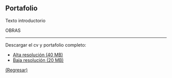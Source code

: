 ## Portafolio

Texto introductorio

OBRAS

---


Descargar el cv y portafolio completo:

- [Alta resolución (40 MB)](link1)
- [Baja resolución (20 MB)](link2)


[(Regresar)](/index.md)
